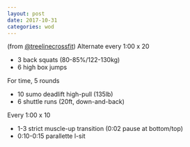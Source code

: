 ```yaml
---
layout: post
date: 2017-10-31
categories: wod
---
```


<!--
**Chris - <span></span>**
-->

(from [@treelinecrossfit](http://www.treelinecrossfit.com)) Alternate every 1:00 x 20
- 3 back squats (80-85%/122-130kg)
- 6 high box jumps

For time, 5 rounds
- 10 sumo deadlift high-pull (135lb)
- 6 shuttle runs (20ft, down-and-back)

Every 1:00 x 10
- 1-3 strict muscle-up transition (0:02 pause at bottom/top)
- 0:10-0:15 parallette l-sit
